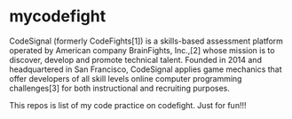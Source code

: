 # mycodefight
CodeSignal (formerly CodeFights[1]) is a skills-based assessment platform operated by American company BrainFights, Inc.,[2] whose mission is to discover, develop and promote technical talent. Founded in 2014 and headquartered in San Francisco, CodeSignal applies game mechanics that offer developers of all skill levels online computer programming challenges[3] for both instructional and recruiting purposes.

This repos is list of my code practice on codefight. Just for fun!!!
